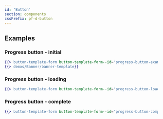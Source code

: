 ```yaml
---
id: 'Button'
section: components
cssPrefix: pf-d-button
---
```


## Examples
### Progress button - initial

```hbs
{{> button-template-form button-template-form--id="progress-button-example"}}
{{> demos/Banner/banner-template}}
```

### Progress button - loading
```hbs
{{> button-template-form button-template-form--id="progress-button-loading-example" button-template-form--IsLoading="true"}}
```

### Progress button - complete
```hbs
{{> button-template-form button-template-form--id="progress-button-complete-example" button-template-form--IsComplete="true"}}
```
